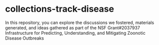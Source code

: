 # collections-track-disease
In this repository, you can explore the discussions we fostered, materials generated, and ideas gathered as part of the NSF Grant#2037937 Infrastructure for Predicting, Understanding, and Mitigating Zoonotic Disease Outbreaks

